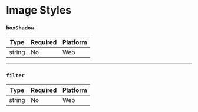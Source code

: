 # Image Styles

### `boxShadow`

| Type   | Required | Platform |
| ------ | -------- | -------- |
| string | No       | Web      |

---

### `filter`

| Type   | Required | Platform |
| ------ | -------- | -------- |
| string | No       | Web      |
